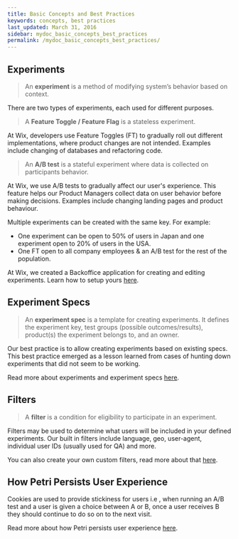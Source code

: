 ```yaml
---
title: Basic Concepts and Best Practices
keywords: concepts, best practices
last_updated: March 31, 2016
sidebar: mydoc_basic_concepts_best_practices
permalink: /mydoc_basic_concepts_best_practices/
---
```


## Experiments

> An **experiment** is a method of modifying system’s behavior based on context.

There are two types of experiments, each used for different purposes.

> A **Feature Toggle / Feature Flag** is a stateless experiment.

At Wix, developers use Feature Toggles (FT) to gradually roll out different implementations, where product changes are not intended. Examples include changing of databases and refactoring code.

> An **A/B test** is a stateful experiment where data is collected on participants behavior.

At Wix, we use A/B tests to gradually affect our user's experience. This feature helps our Product Managers collect data on user behavior before making decisions. Examples include changing landing pages and product behaviour.

Multiple experiments can be created with the same key. For example:

- One experiment can be open to 50% of users in Japan and one experiment open to 20% of users in the USA.
- One FT open to all company employees & an A/B test for the rest of the population.

At Wix, we created a Backoffice application for creating and editing experiments. Learn how to setup yours [here]({{site.data.urls.mydoc_creating_a_petri_backoffice_app.url}}).

## Experiment Specs

> An **experiment spec** is a template for creating experiments. It defines the experiment key, test groups (possible outcomes/results), product(s) the experiment belongs to, and an owner.

Our best practice is to allow creating experiments based on existing specs. This best practice emerged as a lesson learned from cases of hunting down experiments that did not seem to be working. 

Read more about experiments and experiment specs [here]({{site.data.urls.mydoc_experiments.url}}).

## Filters

> A **filter** is a condition for eligibility to participate in an experiment.

Filters may be used to determine what users will be included in your defined experiments. Our built in filters include language, geo, user-agent, individual user IDs (usually used for QA) and more. 

You can also create your own custom filters, read more about that [here]({{site.data.urls.mydoc_custom_filters.url}}).


## How Petri Persists User Experience

Cookies are used to provide stickiness for users i.e , when running an A/B test and a user is given a choice between A or B, once a user receives B they should continue to do so on to the next visit.

Read more about how Petri persists user experience [here]({{site.data.urls.mydoc_user_experience_persistence.url}}).


